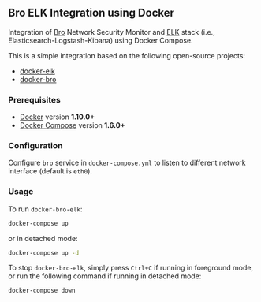 Bro ELK Integration using Docker
-----

Integration of [Bro](https://www.bro.org/) Network Security Monitor and [ELK](https://www.elastic.co/elk-stack) stack (i.e., Elasticsearch-Logstash-Kibana) using Docker Compose.

This is a simple integration based on the following open-source projects:

* [docker-elk](https://github.com/deviantony/docker-elk)
* [docker-bro](https://github.com/blacktop/docker-bro)

### Prerequisites
- [Docker](https://www.docker.com/community-edition#/download) version **1.10.0+**
- [Docker Compose](https://docs.docker.com/compose/install/) version **1.6.0+**

### Configuration 

Configure `bro` service in `docker-compose.yml` to listen to different network interface (default is `eth0`).

### Usage 

To run `docker-bro-elk`:

```bash
docker-compose up
```

or in detached mode:

```bash
docker-compose up -d
```

To stop `docker-bro-elk`, simply press `Ctrl+C` if running in foreground mode, or run the following command if running in detached mode:

```bash
docker-compose down
```
